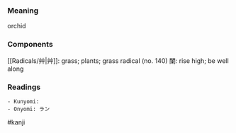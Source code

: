 ### Meaning

orchid

### Components

[[Radicals/艸|艸]]: grass; plants; grass radical (no. 140) 闌: rise high; be well along

### Readings

```
- Kunyomi: 
- Onyomi: ラン
```

#kanji